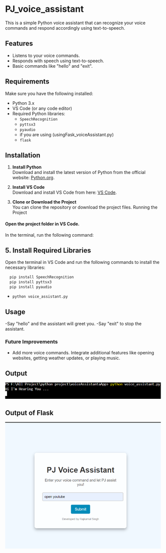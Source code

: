 # PJ_voice_assistant

This is a simple Python voice assistant that can recognize your voice commands and respond accordingly using text-to-speech.

## Features
- Listens to your voice commands.
- Responds with speech using text-to-speech.
- Basic commands like "hello" and "exit".

## Requirements
Make sure you have the following installed:
- Python 3.x
- VS Code (or any code editor)
- Required Python libraries:
  - `SpeechRecognition`
  - `pyttsx3`
  - `pyaudio`
  - if you are using (usingFask_voiceAssistant.py)
  - `flask`

## Installation

1. **Install Python**  
   Download and install the latest version of Python from the official website: [Python.org](https://www.python.org/downloads/).

2. **Install VS Code**  
   Download and install VS Code from here: [VS Code](https://code.visualstudio.com/Download).

3. **Clone or Download the Project**  
   You can clone the repository or download the project files.
   Running the Project
#### Open the project folder in VS Code.
   In the terminal, run the following command:
## 5. **Install Required Libraries**  
   Open the terminal in VS Code and run the following commands to install the necessary libraries:
 ```
   pip install SpeechRecognition
   pip install pyttsx3
   pip install pyaudio
```

- `python voice_assistant.py`
## Usage
-Say "hello" and the assistant will greet you.
-Say "exit" to stop the assistant.
### Future Improvements
- Add more voice commands.
 Integrate additional features like opening websites, getting weather updates, or playing music.
## Output
![logo](output.png)

## Output of Flask
![testimg](FlaskView.png)
